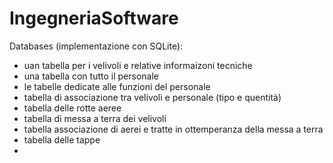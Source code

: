 # IngegneriaSoftware

Databases (implementazione con SQLite):
- uan tabella per i velivoli e relative informaizoni tecniche
- una tabella con tutto il personale
- le tabelle dedicate alle funzioni del personale
- tabella di associazione tra velivoli e personale (tipo e quentità)
- tabella delle rotte aeree
- tabella di messa a terra dei velivoli
- tabella associazione di aerei e tratte in ottemperanza della messa a terra
- tabella delle tappe
- 

